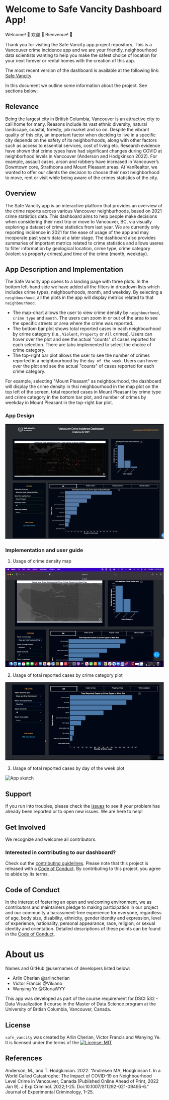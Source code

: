 # Welcome to Safe Vancity Dashboard App!

Welcome! 👋 欢迎 🎊 Bienvenue! 🎉 

Thank you for visiting the Safe Vancity app project repository. This is a Vancouver crime incidence app and we are your friendly, neighbourhood data scientists wanting to help you make the safest choice of location for your next forever or rental homes with the creation of this app.  

The most recent version of the dashboard is available at the following link: [Safe Vancity](https://safevancity.herokuapp.com/)

In this document we outline some information about the project. See sections below:

## Relevance

Being the largest city in British Columbia, Vancouver is an attractive city to call home for many. Reasons include its vast ethnic diversity, natural landscape, coastal, foresty, job market and so on. Despite the vibrant quality of this city, an important factor when deciding to live in a specific city depends on the safety of its neighborhoods, along with other factors such as access to essential services, cost of living etc. Research evidence have shown that crime types have had significant changes during COVID at neighborhood levels in Vancouver (Anderson and Hodgkinson 2022). For example, assault cases, arson and robbery have increased in Vancouver’s Downtown core, Strathcona and Mount Pleasant areas. At VanRealtor, we wanted to offer our clients the decision to choose their next neighborhood to move, rent or visit while being aware of the crimes statistics of the city. 

## Overview

The Safe Vancity app is an interactive platform that provides an overview of the crime reports across various Vancouver neighburhoods, based on 2021 crime statistics data. This dashboard aims to help people make decisions when considering their next trip or move to Vancouver, BC, via visually exploring a dataset of crime statistics from last year. We are currently only reporting incidence in 2021 for the ease of usage of the app and may incoporate past years data at a later stage. The dashboard also provides summaries of important metrics related to crime statistics and allows useres to filter information by geological location, crime type, crime category (violent vs property crimes),and time of the crime (month, weekday).

## App Description and Implementation

The Safe Vancity app opens to a landing page with three plots. In the bottom left-hand side we have added all the filters in dropdown lists which includes crime types, neighbourhoods, month, and weekday. By selecting a `neighbourhood`, all the plots in the app will display metrics related to that `neighbourhood`.  

- The map-chart allows the user to view crime density by `neighbourhood`, `crime type` and `month`. The users can zoom in or out of the area to see the specific streets or area where the crime was reported.  
- The bottom bar plot shows total reported cases in each neighbourhood by crime category (i.e., `Violent`, `Property` or `All` crimes). Users can hover over the plot and see the actual "counts" of cases reported for each selection. There are tabs implemented to select the choice of crime category.  
- The top-right bar plot allows the user to see the number of crimes reported in a neighbourhood by the `day of the week`. Users can hover over the plot and see the actual "counts" of cases reported for each crime category. 

For example, selecting "Mount Pleasant" as neighbourhood, the dashboard will display the crime density in thsi neighbourhood in the map plot on the top left of the screen, total reported cases in Mount Pleasant by crime type and crime category in the bottom bar plot, and number of crimes by weekday in Mount Pleasant in the top-right bar plot. 

### App Design 
![app](src/images/dashboard.png)

### Implementation and user guide

1. Usage of crime density map

![App sketch](src/images/map.gif)

2. Usage of total reported cases by crime category plot

![App sketch](src/images/bar-1.gif)

3. Usage of total reported cases by day of the week plot 

![App sketch](src/images/bar2.gif) 


## Support

If you run into troubles, please check the [issues](https://github.com/UBC-MDS/safe_vancity/issues) to see if your problem has already been reported or to open new issues. We are here to help!

## Get Involved

We recognize and welcome all contributors.
### Interested in contributing to our dashboard?
Check out the [contributing guidelines](https://github.com/UBC-MDS/safe_vancity/blob/main/CONTRIBUTING.md). Please note that this project is released with a [Code of Conduct](https://github.com/UBC-MDS/safe_vancity/blob/main/CODE_OF_CONDUCT.md). By contributing to this project, you agree to abide by its terms. 

## Code of Conduct 

In the interest of fostering an open and welcoming environment, we as contributors and maintainers pledge to making participation in our project and our community a harassment-free experience for everyone, regardless of age, body size, disability, ethnicity, gender identity and expression, level of experience, nationality, personal appearance, race, religion, or sexual identity and orientation. Detailed descriptions of these points can be found in the [Code of Conduct](https://github.com/UBC-MDS/safe_vancity/blob/main/CODE_OF_CONDUCT.md). 

# About us

Names and GitHub @usernames of developers listed below:

- Arlin Cherian @arlincherian
- Victor Francis @Vikiano
- Wanying Ye @GloriaWYY

This app was developed as part of the course requirement for DSCI 532 - Data Visualization II course in the Master of Data Science program at the University of British Columbia, Vancouver, Canada.

## License

`safe_vancity` was created by Arlin Cherian, Victor Francis and Wanying Ye. It is licensed under the terms of the [![License: MIT](https://img.shields.io/badge/License-MIT-yellow.svg)](https://opensource.org/licenses/MIT)

## References
Anderson, M., and T. Hodgkinson. 2022. “Andresen MA, Hodgkinson t. In a World Called Catastrophe: The Impact of COVID-19 on Neighbourhood Level Crime in Vancouver, Canada [Published Online Ahead of Print, 2022 Jan 9]. J Exp Criminol. 2022;1-25. Doi:10.1007/S11292-021-09495-6.” Journal of Experimental Criminology, 1–25.






